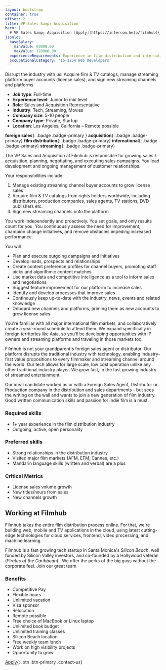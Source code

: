 ```yaml
---
layout: bootstrap
container: true
offset: 2
title: VP Sales &amp; Acquisition
hero: |
  # VP Sales &amp; Acquisition [Apply](https://intercom.help/filmhub){: .btn .btn-outline-warning .ml-5 .contact-us}
jsonld:
  baseSalary:
    minValue: 60000.00
    maxValue: 120000.00
  experienceRequirements: Experience in film distribution and international sales
  occupationalCategory: '15-1254 Web Developers'
---
```

Disrupt the industry with us: Acquire film & TV catalogs, manage streaming platform buyer accounts (license sales), and sign new streaming channels and platforms.

- **Job type**: Full-time
- **Experience level**: Junior to mid level
- **Role**: Sales and Acquisition Representative
- **Industry**: Tech, Streaming, Movies
- **Company size**: 5-10 people
- **Company type**: Private, Startup
- **Location**: Los Angeles, California &ndash; Remote possible


**foreign sales**{: .badge .badge-primary }
**acquisition**{: .badge .badge-primary}
**film distribution**{: .badge .badge-primary}
**international**{: .badge .badge-primary}
**streaming**{: .badge .badge-primary}

The VP Sales and Acquisition at Filmhub is responsible for growing sales / acquisition, planning, negotiating, and executing sales campaigns. You lead development and ongoing management of customer relationships.

Your responsibilities include:

1. Manage existing streaming channel buyer accounts to grow license sales
2. Acquire film & TV catalogs from rights holders worldwide, including distributors, production companies, sales agents, TV stations, DVD publishers etc.
3. Sign new streaming channels onto the platform

You work independently and proactively. You set goals, and only results count for you. You continuously assess the need for improvement, champion change initiatives, and remove obstacles impeding increased performance.

You will

* Plan and execute outgoing campaigns and initiatives
* Develop leads, prospects and relationships
* Create content preference profiles for channel buyers, promoting staff picks and algorithmic content matches
* Use market data and competitive intelligence as a tool to inform sales and negotiations
* Suggest feature improvement for our platform to increase sales
* Identify and develop processes that improve sales
* Continously keep up-to-date with the industry, news, events and related knowledge
* Onboard new channels and platforms, priming them as new accounts to grow license sales


You're familiar with all major international film markets, and collaboratively create a year-round schedule to attend them. We expand specifically in foreign territories like Asia, so you'll be developing opportunities with IP owners and streaming platforms and traveling in those markets too.

Filmhub is not your grandparent's foreign sales agent or distributor. Our platform disrupts the traditional industry with technology, enabling industry-first value propositions to every filmmaker and streaming channel around the world. Our tech allows for large scale, low cost operation unlike any other traditional industry player. We grow fast, in the fast growing industry of streamed entertainment.

Our ideal candidate worked as or with a Foreign Sales Agent, Distributor or Production company in the distribution and sales departments - but sees the writing on the wall and wants to join a new generation of film industry. Good written communication skills and passion for indie film is a must.

### Required skills

- 1+ year experience in the film distribution industry
- Outgoing, active, open personality

### Preferred skills

- Strong relationships in the distribution industry
- Visited major film markets (AFM, EFM, Cannes, etc.)
- Mandarin language skills (written and verbal) are a plus

### Critical Metrics

- License sales volume growth
- New titles/hours from sales
- New channels growth

## Working at Filmhub

Filmhub takes the entire film distribution process online. For that, we're building web, mobile and TV applications in the cloud, using latest cutting-edge technologies for cloud services, frontend, video processing, and machine learning.

Filmhub is a fast growing tech startup in Santa Monica's _Silicon Beach_, well funded by Silicon Valley investors, and co-founded by a Hollywood veteran (_Pirates of the Caribbean_).  We offer the perks of the big guys without the corporate feel. Join our great team.

### Benefits

- Competitive Pay
- Flexible hours
- Unlimited vacation
- Visa sponsor
- Relocation
- Remote possible
- Free choice of MacBook or Linux laptop
- Unlimited book budget
- Unlimited training classes
- Silicon Beach location
- Free weekly team lunch
- Work on high visibility projects
- Opportunity to grow

[Apply](https://intercom.help/filmhub){: .btn .btn-primary .contact-us}
